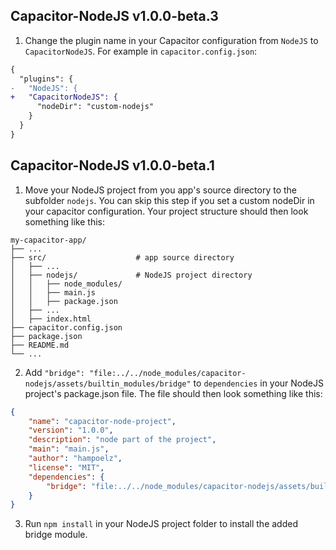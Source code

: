 ## Capacitor-NodeJS v1.0.0-beta.3

1. Change the plugin name in your Capacitor configuration from `NodeJS` to `CapacitorNodeJS`. For example in `capacitor.config.json`:
  ```diff
  {
    "plugins": {
  -   "NodeJS": {
  +   "CapacitorNodeJS": {
        "nodeDir": "custom-nodejs"
      }
    }
  }
  ```

## Capacitor-NodeJS v1.0.0-beta.1

1. Move your NodeJS project from you app's source directory to the subfolder `nodejs`. You can skip this step if you set a custom nodeDir in your capacitor configuration. Your project structure should then look something like this:
  ```
  my-capacitor-app/
  ├── ...
  ├── src/                    # app source directory
  │   ├── ...
  │   ├── nodejs/             # NodeJS project directory
  │   │   ├── node_modules/
  │   │   ├── main.js
  │   │   ├── package.json
  │   ├── ...
  │   ├── index.html
  ├── capacitor.config.json
  ├── package.json
  ├── README.md
  └── ...
  ```


2. Add `"bridge": "file:../../node_modules/capacitor-nodejs/assets/builtin_modules/bridge"` to `dependencies` in your NodeJS project's package.json file. The file should then look something like this:
  ```json
  {
      "name": "capacitor-node-project",
      "version": "1.0.0",
      "description": "node part of the project",
      "main": "main.js",
      "author": "hampoelz",
      "license": "MIT",
      "dependencies": {
          "bridge": "file:../../node_modules/capacitor-nodejs/assets/builtin_modules/bridge"
      }
  }
  ```

3. Run `npm install` in your NodeJS project folder to install the added bridge module.

